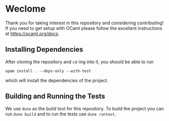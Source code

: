 # Weclome

Thank you for taking interest in this repository and considering contributing! If you need to get setup with OCaml please follow the excellent instructions at https://ocaml.org/docs.

## Installing Dependencies

After cloning the repository and `cd`-ing into it, you should be able to run

```
opam install . --deps-only --with-test
```

which will install the dependencies of the project.

## Building and Running the Tests

We use `dune` as the build tool for this repository. To build the project you can run `dune build` and to run the tests use `dune runtest`.
